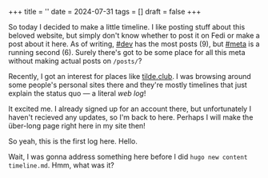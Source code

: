 +++
title = ''
date = 2024-07-31
tags = []
draft = false
+++

So today I decided to make a little timeline. I like posting stuff about this beloved website, but simply don't know whether to post it on Fedi or make a post about it here. As of writing, [#dev](/tags/dev/) has the most posts (9), but [#meta](/tags/meta/) is a running second (6). Surely there's got to be some place for all this meta without making actual posts on `/posts/`?

Recently, I got an interest for places like [tilde.club](https://tilde.club). I was browsing around some people's personal sites there and they're mostly timelines that just explain the status quo — a literal *web log*!

It excited me. I already signed up for an account there, but unfortunately I haven't recieved any updates, so I'm back to here. Perhaps I will make the über-long page right here in my site then! 

So yeah, this is the first log here. Hello.

Wait, I was gonna address something here before I did `hugo new content timeline.md`. Hmm, what was it?
